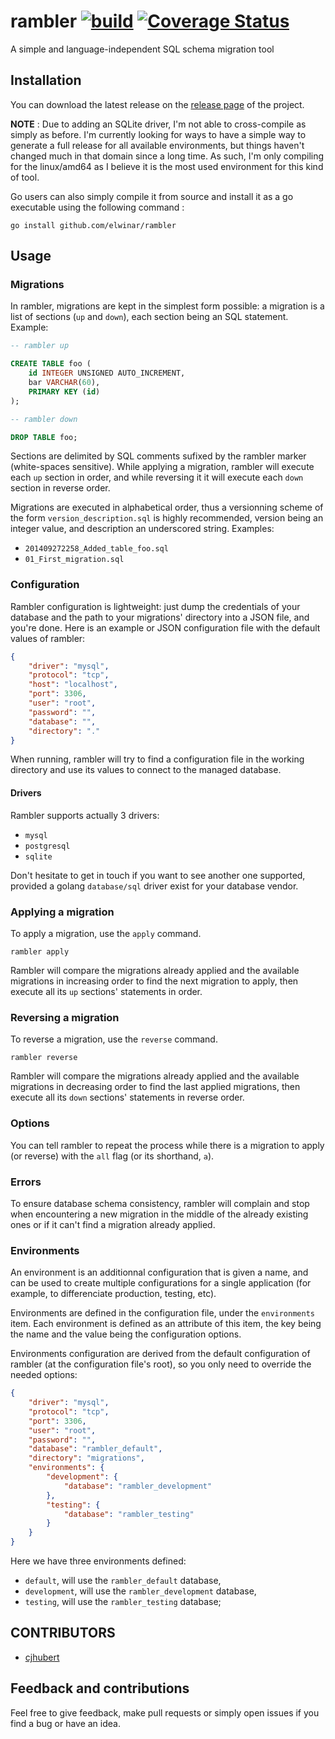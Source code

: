 # rambler [![build](https://app.wercker.com/status/b645428b6f548288d71d3ba83cc1a783/s/master "wercker status")](https://app.wercker.com/project/bykey/b645428b6f548288d71d3ba83cc1a783) [![Coverage Status](https://coveralls.io/repos/elwinar/rambler/badge.svg?branch=master&service=github)](https://coveralls.io/github/elwinar/rambler?branch=master)

A simple and language-independent SQL schema migration tool

## Installation

You can download the latest release on the [release page](https://github.com/elwinar/rambler/releases) of the project.

**NOTE** : Due to adding an SQLite driver, I'm not able to cross-compile as simply as before.
I'm currently looking for ways to have a simple way to generate a full release for all available environments, but things haven't changed much in that domain since a long time.
As such, I'm only compiling for the linux/amd64 as I believe it is the most used environment for this kind of tool.

Go users can also simply compile it from source and install it as a go executable using the following command :

```
go install github.com/elwinar/rambler
```

## Usage

### Migrations

In rambler, migrations are kept in the simplest form possible: a migration is a list of sections (`up` and `down`), each section being an SQL statement. Example:

```sql
-- rambler up

CREATE TABLE foo (
	id INTEGER UNSIGNED AUTO_INCREMENT,
	bar VARCHAR(60),
	PRIMARY KEY (id)
);

-- rambler down

DROP TABLE foo;
```

Sections are delimited by SQL comments sufixed by the rambler marker (white-spaces sensitive). While applying a migration, rambler will execute each `up` section in order, and while reversing it it will execute each `down` section in reverse order.

Migrations are executed in alphabetical order, thus a versionning scheme of the form `version_description.sql` is highly recommended, version being an integer value, and description an underscored string. Examples:

* `201409272258_Added_table_foo.sql`
* `01_First_migration.sql`

### Configuration

Rambler configuration is lightweight: just dump the credentials of your database and the path to your migrations' directory into a JSON file, and you're done. Here is an example or JSON configuration file with the default values of rambler:

```json
{
	"driver": "mysql",
	"protocol": "tcp",
	"host": "localhost",
	"port": 3306,
	"user": "root",
	"password": "",
	"database": "",
	"directory": "."
}
```

When running, rambler will try to find a configuration file in the working directory and use its values to connect to the managed database.

#### Drivers

Rambler supports actually 3 drivers:

- `mysql`
- `postgresql`
- `sqlite`

Don't hesitate to get in touch if you want to see another one supported, provided a golang `database/sql` driver exist for your database vendor.

### Applying a migration

To apply a migration, use the `apply` command.

```
rambler apply
```

Rambler will compare the migrations already applied and the available migrations in increasing order to find the next migration to apply, then execute all its `up` sections' statements in order. 

### Reversing a migration

To reverse a migration, use the `reverse` command.

```
rambler reverse
```

Rambler will compare the migrations already applied and the available migrations in decreasing order to find the last applied migrations, then execute all its `down` sections' statements in reverse order.

### Options

You can tell rambler to repeat the process while there is a migration to apply (or reverse) with the `all` flag (or its shorthand, `a`).

### Errors

To ensure database schema consistency, rambler will complain and stop when encountering a new migration in the middle of the already existing ones or if it can't find a migration already applied.

### Environments

An environment is an additionnal configuration that is given a name, and can be used to create multiple configurations for a single application (for example, to differenciate production, testing, etc).

Environments are defined in the configuration file, under the `environments` item.
Each environment is defined as an attribute of this item, the key being the name and the value being the configuration options.

Environments configuration are derived from the default configuration of rambler (at the configuration file's root), so you only need to override the needed options:

```json
{
	"driver": "mysql",
	"protocol": "tcp",
	"port": 3306,
	"user": "root",
	"password": "",
	"database": "rambler_default",
	"directory": "migrations",
	"environments": {
		"development": {
			"database": "rambler_development"
		},
		"testing": {
			"database": "rambler_testing"
		}
	}
}
```

Here we have three environments defined:
- `default`, will use the `rambler_default` database,
- `development`, will use the `rambler_development` database,
- `testing`, will use the `rambler_testing` database;

## CONTRIBUTORS

- [cjhubert](https://github.com/cjhubert)

## Feedback and contributions

Feel free to give feedback, make pull requests or simply open issues if you find a bug or have an idea.
